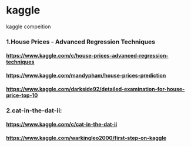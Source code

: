 # kaggle
kaggle compeition

### 1.House Prices - Advanced Regression Techniques
#### https://www.kaggle.com/c/house-prices-advanced-regression-techniques
#### https://www.kaggle.com/mandypham/house-prices-prediction
#### https://www.kaggle.com/darkside92/detailed-examination-for-house-price-top-10
### 2.cat-in-the-dat-ii:
#### https://www.kaggle.com/c/cat-in-the-dat-ii
#### https://www.kaggle.com/warkingleo2000/first-step-on-kaggle